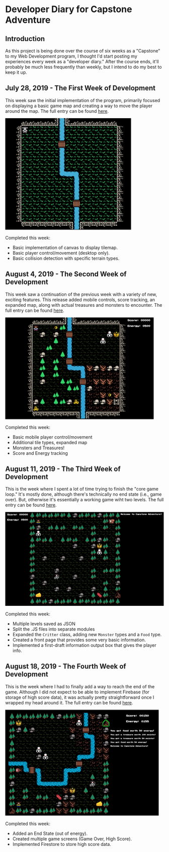# Developer Diary for Capstone Adventure

## Introduction
As this project is being done over the course of six weeks as a "Capstone" to my Web Development program, I thought I'd start posting my experiences every week as a "developer diary." After the course ends, it'll probably be much less frequently than weekly, but I intend to do my best to keep it up.

## July 28, 2019 - The First Week of Development
This week saw the initial implementation of the program, primarily focused on displaying a basic game map and creating a way to move the player around the map. The full entry can be found [here](./part01.md).

![Image of the First Screenshot](./image/pt1_screenshot.png)

Completed this week:
* Basic implementation of canvas to display tilemap.
* Basic player control/movement (desktop only).
* Basic collision detection with specific terrain types.

## August 4, 2019 - The Second Week of Development
This week saw a continuation of the previous week with a variety of new, exciting features. This release added mobile controls, score tracking, an expanded map, along with actual treasures and monsters to encounter. The full entry can be found [here](./part02.md).

![Image of the Second Screenshot](./image/pt2_screenshot.png)

Completed this week:
* Basic mobile player control/movement
* Additional tile types, expanded map
* Monsters and Treasures!
* Score and Energy tracking

## August 11, 2019 - The Third Week of Development
This is the week where I spent a lot of time trying to finish the "core game loop." It's mostly done, although there's technically no end state (i.e., game over). But, otherwise it's essentially a working game wiht two levels. The full entry can be found [here](./part03.md).

![Image of the Third Screenshot](./image/pt3_screenshot.png)

Completed this week:
* Multiple levels saved as JSON
* Split the .JS files into separate modules
* Expanded the ```Critter``` class, adding new ```Monster``` types and a ```Food``` type.
* Created a front page that provides some very basic information.
* Implemented a first-draft information output box that gives the player info.

## August 18, 2019 - The Fourth Week of Development
This is the week where I had to finally add a way to reach the end of the game. Although I did not expect to be able to implement Firebase (for storage of high score data), it was actually pretty straightforward once I wrapped my head around it. The full entry can be found [here](./part03.md).

![Image of the Fourth Screenshot](./image/pt4_screenshot.png)

Completed this week:
* Added an End State (out of energy).
* Created multiple game screens (Game Over, High Score).
* Implemented Firestore to store high score data.